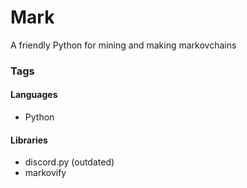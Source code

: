 # Mark
A friendly Python for mining and making markovchains


### Tags

#### Languages
- Python

#### Libraries
- discord.py (outdated)
- markovify
